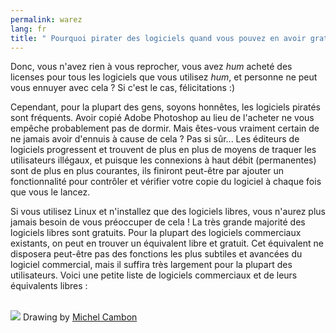 ```yaml
---
permalink: warez
lang: fr
title: " Pourquoi pirater des logiciels quand vous pouvez en avoir gratuitement ?"
---
```


Donc, vous n'avez rien à vous reprocher, vous avez *hum* acheté des 
licenses pour tous les logiciels que vous utilisez *hum*, et personne ne 
peut vous ennuyer avec cela ? Si c'est le cas, félicitations :)

Cependant, pour la plupart des gens, soyons honnêtes, les logiciels 
piratés sont fréquents. Avoir copié Adobe Photoshop au lieu de l'acheter 
ne vous empêche probablement pas de dormir. Mais êtes-vous vraiment 
certain de ne jamais avoir d'ennuis à cause de cela ? Pas si sûr... Les 
éditeurs de logiciels progressent et trouvent de plus en plus de moyens 
de traquer les utilisateurs illégaux, et puisque les connexions à haut 
débit (permanentes) sont de plus en plus courantes, ils finiront 
peut-être par ajouter un fonctionnalité pour contrôler et vérifier votre 
copie du logiciel à chaque fois que vous le lancez.

Si vous utilisez Linux et n'installez que des logiciels libres, vous 
n'aurez plus jamais besoin de vous préoccuper de cela ! La très grande 
majorité des logiciels libres sont gratuits. Pour la plupart des 
logiciels commerciaux existants, on peut en trouver un équivalent libre 
et gratuit. Cet équivalent ne disposera peut-être pas des fonctions les 
plus subtiles et avancées du logiciel commercial, mais il suffira très 
largement pour la plupart des utilisateurs. Voici une petite liste de 
logiciels commerciaux et de leurs équivalents libres :

<?php

table_parser ("Oui", "Non", "Commercial", "Libre", "Existe sous Windows 
?");


<br /><br>

<img src="Images/warez.png" />

Drawing by <a href="http://michel.cambon.free.fr/ampere/salle1bis.htm">Michel Cambon</a>





